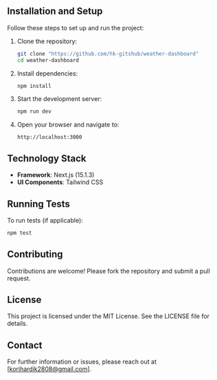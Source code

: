 ## Installation and Setup

Follow these steps to set up and run the project:

1. Clone the repository:
   ```bash
   git clone "https://github.com/hk-gitshub/weather-dashboard"
   cd weather-dashboard
   ```

2. Install dependencies:
   ```bash
   npm install
   ```

3. Start the development server:
   ```bash
   npm run dev
   ```

4. Open your browser and navigate to:
   ```
   http://localhost:3000
   ```

## Technology Stack

- **Framework**: Next.js (15.1.3)
- **UI Components**: Tailwind CSS

## Running Tests

To run tests (if applicable):
```bash
npm test
```

## Contributing

Contributions are welcome! Please fork the repository and submit a pull request.

## License

This project is licensed under the MIT License. See the LICENSE file for details.

## Contact

For further information or issues, please reach out at [korihardik2808@gmail.com].
